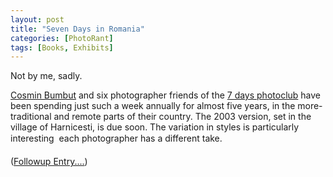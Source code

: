 ```yaml
---
layout: post
title: "Seven Days in Romania"
categories: [PhotoRant]
tags: [Books, Exhibits]
---
```

Not by me, sadly.

<a href="http://www.bumbutz.com/">Cosmin Bumbut</a> and six photographer friends of the <a title="7 days photoclub | home page" href="http://www.7zile.ro/">7 days photoclub</a> have been spending just such a week annually for almost five years, in the more-traditional and remote parts of their country. The 2003 version, set in  the village of Harnicesti, is due soon. The variation in styles is particularly interesting &#151; each photographer has a different take.

<!--more-->
(<a href="{{ site.baseurl }}{% post_url 2004-10-05-Simple-Happy %}">Followup Entry....</a>)
